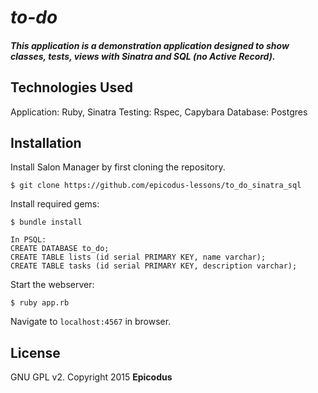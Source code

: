 # _to-do_

##### This application is a demonstration application designed to show classes, tests, views with Sinatra and SQL (no Active Record).

## Technologies Used

Application: Ruby, Sinatra
Testing: Rspec, Capybara
Database: Postgres

Installation
------------

Install Salon Manager by first cloning the repository.  
```
$ git clone https://github.com/epicodus-lessons/to_do_sinatra_sql
```

Install required gems:
```
$ bundle install
```

```
In PSQL:
CREATE DATABASE to_do;
CREATE TABLE lists (id serial PRIMARY KEY, name varchar);
CREATE TABLE tasks (id serial PRIMARY KEY, description varchar);
```

Start the webserver:
```
$ ruby app.rb
```

Navigate to `localhost:4567` in browser.

License
-------

GNU GPL v2. Copyright 2015 **Epicodus**
